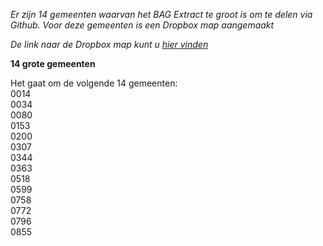 *Er zijn 14 gemeenten waarvan het BAG Extract te groot is om te delen via Github. Voor deze gemeenten is een Dropbox map aangemaakt*  
  
*De link naar de Dropbox map kunt u [hier vinden](https://www.dropbox.com/sh/xpovk1tp9li741j/AADHdBwRZ1xq6apW0Ko_kKCva?dl=0)*

**14 grote gemeenten**  
 
Het gaat om de volgende 14 gemeenten:  
0014  
0034  
0080  
0153  
0200  
0307  
0344  
0363  
0518  
0599  
0758  
0772  
0796  
0855
